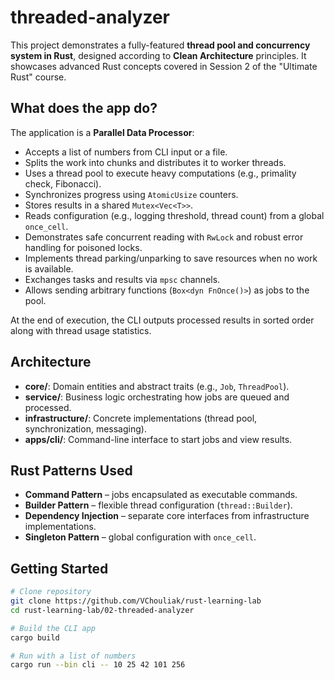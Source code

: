 # threaded-analyzer

This project demonstrates a fully-featured **thread pool and concurrency system in Rust**,
designed according to **Clean Architecture** principles.
It showcases advanced Rust concepts covered in Session 2 of the "Ultimate Rust" course.

## What does the app do?

The application is a **Parallel Data Processor**:
- Accepts a list of numbers from CLI input or a file.
- Splits the work into chunks and distributes it to worker threads.
- Uses a thread pool to execute heavy computations (e.g., primality check, Fibonacci).
- Synchronizes progress using `AtomicUsize` counters.
- Stores results in a shared `Mutex<Vec<T>>`.
- Reads configuration (e.g., logging threshold, thread count) from a global `once_cell`.
- Demonstrates safe concurrent reading with `RwLock` and robust error handling for poisoned locks.
- Implements thread parking/unparking to save resources when no work is available.
- Exchanges tasks and results via `mpsc` channels.
- Allows sending arbitrary functions (`Box<dyn FnOnce()>`) as jobs to the pool.

At the end of execution, the CLI outputs processed results in sorted order along with
thread usage statistics.

## Architecture

- **core/**: Domain entities and abstract traits (e.g., `Job`, `ThreadPool`).
- **service/**: Business logic orchestrating how jobs are queued and processed.
- **infrastructure/**: Concrete implementations (thread pool, synchronization, messaging).
- **apps/cli/**: Command-line interface to start jobs and view results.

## Rust Patterns Used

- **Command Pattern** – jobs encapsulated as executable commands.
- **Builder Pattern** – flexible thread configuration (`thread::Builder`).
- **Dependency Injection** – separate core interfaces from infrastructure implementations.
- **Singleton Pattern** – global configuration with `once_cell`.

## Getting Started

```bash
# Clone repository
git clone https://github.com/VChouliak/rust-learning-lab
cd rust-learning-lab/02-threaded-analyzer

# Build the CLI app
cargo build

# Run with a list of numbers
cargo run --bin cli -- 10 25 42 101 256
